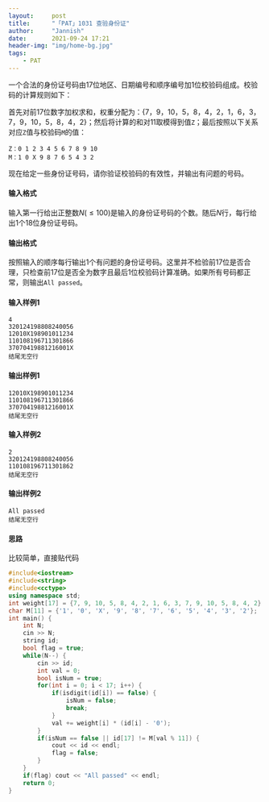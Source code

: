 ```yaml
---
layout:     post
title:      "「PAT」1031 查验身份证"
author:     "Jannish"
date:       2021-09-24 17:21
header-img: "img/home-bg.jpg"
tags:
    - PAT
---
```


一个合法的身份证号码由17位地区、日期编号和顺序编号加1位校验码组成。校验码的计算规则如下：

首先对前17位数字加权求和，权重分配为：{7，9，10，5，8，4，2，1，6，3，7，9，10，5，8，4，2}；然后将计算的和对11取模得到值`Z`；最后按照以下关系对应`Z`值与校验码`M`的值：

```
Z：0 1 2 3 4 5 6 7 8 9 10
M：1 0 X 9 8 7 6 5 4 3 2
```

现在给定一些身份证号码，请你验证校验码的有效性，并输出有问题的号码。

#### 输入格式

输入第一行给出正整数$N(≤100)$是输入的身份证号码的个数。随后*N*行，每行给出1个18位身份证号码。

#### 输出格式

按照输入的顺序每行输出1个有问题的身份证号码。这里并不检验前17位是否合理，只检查前17位是否全为数字且最后1位校验码计算准确。如果所有号码都正常，则输出`All passed`。

#### 输入样例1

```in
4
320124198808240056
12010X198901011234
110108196711301866
37070419881216001X
结尾无空行
```

#### 输出样例1

```out
12010X198901011234
110108196711301866
37070419881216001X
结尾无空行
```

#### 输入样例2

```in
2
320124198808240056
110108196711301862
结尾无空行
```

#### 输出样例2

```out
All passed
结尾无空行
```

#### 思路

比较简单，直接贴代码

```c++
#include<iostream>
#include<string>
#include<cctype>
using namespace std;
int weight[17] = {7, 9, 10, 5, 8, 4, 2, 1, 6, 3, 7, 9, 10, 5, 8, 4, 2};
char M[11] = {'1', '0', 'X', '9', '8', '7', '6', '5', '4', '3', '2'};
int main() {
    int N;
    cin >> N;
    string id;
    bool flag = true;
    while(N--) {
        cin >> id;
        int val = 0;
        bool isNum = true;
        for(int i = 0; i < 17; i++) {
            if(isdigit(id[i]) == false) {
                isNum = false;
                break;
            }
            val += weight[i] * (id[i] - '0');
        }
        if(isNum == false || id[17] != M[val % 11]) {
            cout << id << endl;
            flag = false;
        }
    }
    if(flag) cout << "All passed" << endl;
    return 0;
}
```

